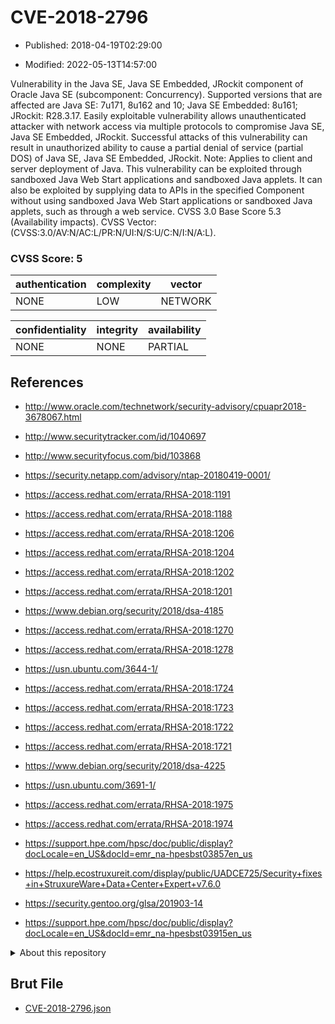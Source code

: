 # CVE-2018-2796

- Published: 2018-04-19T02:29:00

- Modified: 2022-05-13T14:57:00

Vulnerability in the Java SE, Java SE Embedded, JRockit component of Oracle Java SE (subcomponent: Concurrency). Supported versions that are affected are Java SE: 7u171, 8u162 and 10; Java SE Embedded: 8u161; JRockit: R28.3.17. Easily exploitable vulnerability allows unauthenticated attacker with network access via multiple protocols to compromise Java SE, Java SE Embedded, JRockit. Successful attacks of this vulnerability can result in unauthorized ability to cause a partial denial of service (partial DOS) of Java SE, Java SE Embedded, JRockit. Note: Applies to client and server deployment of Java. This vulnerability can be exploited through sandboxed Java Web Start applications and sandboxed Java applets. It can also be exploited by supplying data to APIs in the specified Component without using sandboxed Java Web Start applications or sandboxed Java applets, such as through a web service. CVSS 3.0 Base Score 5.3 (Availability impacts). CVSS Vector: (CVSS:3.0/AV:N/AC:L/PR:N/UI:N/S:U/C:N/I:N/A:L).

### CVSS Score: **5**

| authentication | complexity | vector |
| --- | --- | --- |
| NONE | LOW | NETWORK |

| confidentiality | integrity | availability |
| --- | --- | --- |
| NONE | NONE | PARTIAL |

## References

* http://www.oracle.com/technetwork/security-advisory/cpuapr2018-3678067.html

* http://www.securitytracker.com/id/1040697

* http://www.securityfocus.com/bid/103868

* https://security.netapp.com/advisory/ntap-20180419-0001/

* https://access.redhat.com/errata/RHSA-2018:1191

* https://access.redhat.com/errata/RHSA-2018:1188

* https://access.redhat.com/errata/RHSA-2018:1206

* https://access.redhat.com/errata/RHSA-2018:1204

* https://access.redhat.com/errata/RHSA-2018:1202

* https://access.redhat.com/errata/RHSA-2018:1201

* https://www.debian.org/security/2018/dsa-4185

* https://access.redhat.com/errata/RHSA-2018:1270

* https://access.redhat.com/errata/RHSA-2018:1278

* https://usn.ubuntu.com/3644-1/

* https://access.redhat.com/errata/RHSA-2018:1724

* https://access.redhat.com/errata/RHSA-2018:1723

* https://access.redhat.com/errata/RHSA-2018:1722

* https://access.redhat.com/errata/RHSA-2018:1721

* https://www.debian.org/security/2018/dsa-4225

* https://usn.ubuntu.com/3691-1/

* https://access.redhat.com/errata/RHSA-2018:1975

* https://access.redhat.com/errata/RHSA-2018:1974

* https://support.hpe.com/hpsc/doc/public/display?docLocale=en_US&docId=emr_na-hpesbst03857en_us

* https://help.ecostruxureit.com/display/public/UADCE725/Security+fixes+in+StruxureWare+Data+Center+Expert+v7.6.0

* https://security.gentoo.org/glsa/201903-14

* https://support.hpe.com/hpsc/doc/public/display?docLocale=en_US&docId=emr_na-hpesbst03915en_us

<details>
<summary>About this repository</summary> 

  This repository is part of the project [Live Hack CVE](https://github.com/Live-Hack-CVE). Main website can be found [www.live-hack.org](https://www.live-hack.org) 
  
  Made by [Sn0wAlice](https://github.com/Sn0wAlice) for the people that care about security and need to have a feed of the latest CVEs. Hope you enjoy it, don't forget to star the repo and follow me on [Twitter](https://twitter.com/Sn0wAlice) and [Github](https://github.com/Sn0wAlice). And that is my [personnal website](https://www.alice-snow.me/)

  - [Home Page](https://github.com/Live-Hack-CVE)
  - [Framework](https://github.com/Live-Hack-CVE/cve-framework)
  - [CVE database](https://github.com/Live-Hack-CVE/full_database)
  - [Changelog](https://github.com/Live-Hack-CVE/Changelog)
</details>

## Brut File

* [CVE-2018-2796.json](https://raw.githubusercontent.com/Live-Hack-CVE/full_database/main/cves/2018/CVE-2018-2796.json)

